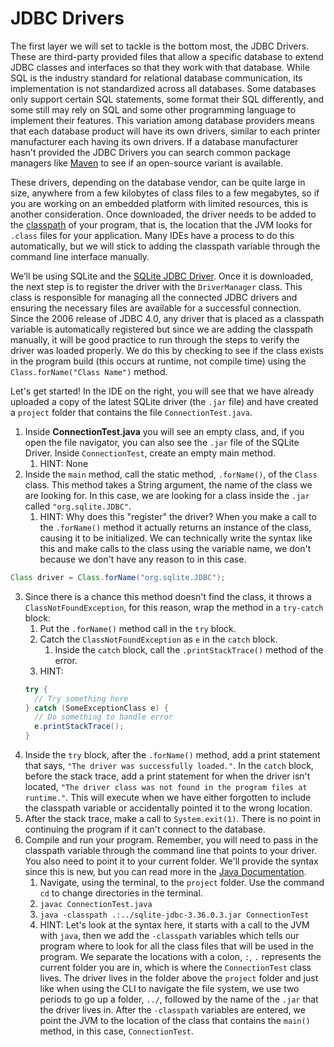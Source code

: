 # JDBC Drivers

The first layer we will set to tackle is the bottom most, the JDBC Drivers. These are third-party provided files that allow a specific database to extend JDBC classes and interfaces so that they work with that database. While SQL is the industry standard for relational database communication, its implementation is not standardized across all databases. Some databases only support certain SQL statements, some format their SQL differently, and some still may rely on SQL and some other programming language to implement their features. This variation among database providers means that each database product will have its own drivers, similar to each printer manufacturer each having its own drivers. If a database manufacturer hasn't provided the JDBC Drivers you can search common package managers like [Maven](https://mvnrepository.com/open-source) to see if an open-source variant is available.

These drivers, depending on the database vendor, can be quite large in size, anywhere from a few kilobytes of class files to a few megabytes, so if you are working on an embedded platform with limited resources, this is another consideration. Once downloaded, the driver needs to be added to the [classpath](https://docs.oracle.com/javase/tutorial/essential/environment/paths.html) of your program, that is, the location that the JVM looks for `.class` files for your application. Many IDEs have a process to do this automatically, but we will stick to adding the classpath variable through the command line interface manually.

We’ll be using SQLite and the [SQLite JDBC Driver](https://mvnrepository.com/artifact/org.xerial/sqlite-jdbc). Once it is downloaded, the next step is to register the driver with the `DriverManager` class. This class is responsible for managing all the connected JDBC drivers and ensuring the necessary files are available for a successful connection. Since the 2006 release of JDBC 4.0, any driver that is placed as a classpath variable is automatically registered but since we are adding the classpath manually, it will be good practice to run through the steps to verify the driver was loaded properly. We do this by checking to see if the class exists in the program build (this occurs at runtime, not compile time) using the `Class.forName("Class Name")` method.

Let's get started! In the IDE on the right, you will see that we have already uploaded a copy of the latest SQLite driver (the `.jar` file) and have created a `project` folder that contains the file `ConnectionTest.java`.

1. Inside **ConnectionTest.java** you will see an empty class, and, if you open the file navigator, you can also see the `.jar` file of the SQLite Driver. Inside `ConnectionTest`, create an empty main method.
   1. HINT: None
2. Inside the `main` method, call the static method, `.forName()`, of the `Class` class. This method takes a String argument, the name of the class we are looking for. In this case, we are looking for a class inside the `.jar` called `"org.sqlite.JDBC"`.
   1. HINT: Why does this "register" the driver? When you make a call to the `.forName()` method it actually returns an instance of the class, causing it to be initialized. We can technically write the syntax like this and make calls to the class using the variable name, we don't because we don't have any reason to in this case.
```java 
Class driver = Class.forName("org.sqlite.JDBC");
```
3. Since there is a chance this method doesn't find the class, it throws a `ClassNotFoundException`, for this reason, wrap the method in a `try-catch` block:
   1. Put the `.forName()` method call in the `try` block.
   2. Catch the `ClassNotFoundException` as `e` in the `catch` block.
      1. Inside the `catch` block, call the `.printStackTrace()` method of the error.
   3. HINT: 
   ```java
   try {
     // Try something here
   } catch (SomeExceptionClass e) {
     // Do something to handle error
     e.printStackTrace();
   }
   ```
4. Inside the `try` block, after the `.forName()` method, add a print statement that says, `"The driver was successfully loaded."`. In the `catch` block, before the stack trace, add a print statement for when the driver isn't located, `"The driver class was not found in the program files at runtime."`. This will execute when we have either forgotten to include the classpath variable or accidentally pointed it to the wrong location.
5. After the stack trace, make a call to `System.exit(1)`. There is no point in continuing the program if it can't connect to the database.
6. Compile and run your program. Remember, you will need to pass in the classpath variable through the command line that points to your driver. You also need to point it to your current folder. We'll provide the syntax since this is new, but you can read more in the [Java Documentation](https://docs.oracle.com/javase/tutorial/essential/environment/paths.html).
   1. Navigate, using the terminal, to the `project` folder. Use the command `cd` to change directories in the terminal.
   2. `javac ConnectionTest.java`
   3. `java -classpath .:../sqlite-jdbc-3.36.0.3.jar ConnectionTest`
   4. HINT: Let's look at the syntax here, it starts with a call to the JVM with `java`, then we add the `-classpath` variables which tells our program where to look for all the class files that will be used in the program. We separate the locations with a colon, `:`, `.` represents the current folder you are in, which is where the `ConnectionTest` class lives. The driver lives in the folder above the `project` folder and just like when using the CLI to navigate the file system, we use two periods to go up a folder, `../`, followed by the name of the `.jar` that the driver lives in. After the `-classpath` variables are entered, we point the JVM to the location of the class that contains the `main()` method, in this case, `ConnectionTest`.